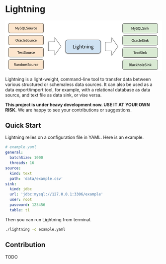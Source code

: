 # Lightning

![overview](docs/images/lightning-overview.png)

Lightning is a light-weight, command-line tool to transfer data between various structured or schemaless data sources.
It can also be used as a data export/import tool, for example, with a relational database as data source,
and text file as data sink, or vise versa. 

**This project is under heavy development now. USE IT AT YOUR OWN RISK.**
We are happy to see your contributions or suggestions.

## Quick Start

Lightning relies on a configuration file in YAML. Here is an example.

```yaml
# example.yaml
general:
  batchSize: 1000
  threads: 16
source:
  kind: text
  path: 'data/example.csv'
sink:
  kind: jdbc
  url: 'jdbc:mysql://127.0.0.1:3306/example'
  user: root
  password: 123456
  table: t1
``` 

Then you can run Lightning from terminal.

```bash
./lightning -c example.yaml
```

## Contribution

TODO
